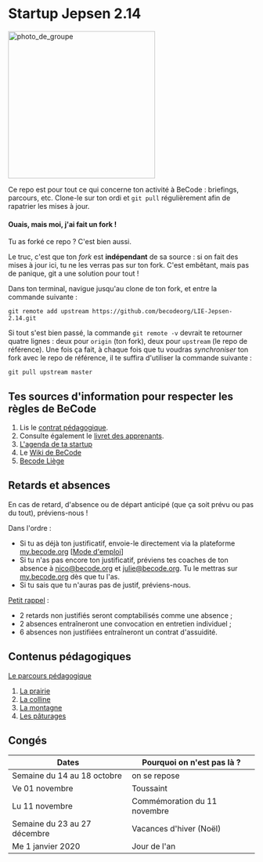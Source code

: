# Startup Jepsen 2.14

<img src="group.jpg" alt="photo_de_groupe" width="300">

Ce repo est pour tout ce qui concerne ton activité à BeCode : briefings, parcours, etc.
Clone-le sur ton ordi et `git pull` régulièrement afin de rapatrier les mises à jour.

#### Ouais, mais moi, j'ai fait un fork !

Tu as forké ce repo ? C'est bien aussi.

Le truc, c'est que ton _fork_ est **indépendant** de sa source : si on fait des mises à jour ici, tu ne les verras pas sur ton fork.
C'est embêtant, mais pas de panique, git a une solution pour tout !

Dans ton terminal, navigue jusqu'au clone de ton fork, et entre la commande suivante :

    git remote add upstream https://github.com/becodeorg/LIE-Jepsen-2.14.git

Si tout s'est bien passé, la commande `git remote -v` devrait te retourner quatre lignes : deux pour `origin` (ton fork), deux pour `upstream` (le repo de référence).
Une fois ça fait, à chaque fois que tu voudras _synchroniser_ ton fork avec le repo de référence, il te suffira d'utiliser la commande suivante :

    git pull upstream master

## Tes sources d'information pour respecter les règles de BeCode

1. Lis le [contrat pédagogique](../../../BeCode/blob/master/contratpedagogique.md).
1. Consulte également le [livret des apprenants](https://docs.google.com/document/d/1ic7FbY_2QNg2X1n3jS0KEFEa7SbnsjKakEYkYc--XcE/edit?usp=sharing).
1. [L'agenda de ta startup](https://calendar.google.com/calendar/b/1?cid=YmVjb2RlLm9yZ19sc25wYXZvc29mOGMzMDY0MjJrOTQ1NnU0Z0Bncm91cC5jYWxlbmRhci5nb29nbGUuY29t)
1. Le [Wiki de BeCode](https://github.com/becodeorg/BeCode/wiki)
1. [Becode Liège](/infos/)

## Retards et absences

En cas de retard, d'absence ou de départ anticipé (que ça soit prévu ou pas du tout), préviens-nous !  

Dans l'ordre :
- Si tu as déjà ton justificatif, envoie-le directement via la plateforme [my.becode.org](https://my.becode.org)  [[Mode d'emploi](https://github.com/becodeorg/BeCode/blob/master/mybecode-absence-fr.md)]
- Si tu n'as pas encore ton justificatif, préviens tes coaches de ton absence à nico@becode.org et julie@becode.org. Tu le mettras sur [my.becode.org](https://my.becode.org) dès que tu l'as.
- Si tu sais que tu n'auras pas de justif, préviens-nous.

[Petit rappel](https://github.com/becodeorg/BeCode/blob/master/contratpedagogique.md#sanctions) :
- 2 retards non justifiés seront comptabilisés comme une absence ;
- 2 absences entraîneront une convocation en entretien individuel ;
- 6 absences non justifiées entraîneront un contrat d'assuidité.

## Contenus pédagogiques

[Le parcours pédagogique](https://docs.google.com/drawings/d/1lDE_wBLRhSdLYTVrR7MsBzxOl0aGE7V-lBRvP3052zw/edit?usp=sharing)

1. [La prairie](./01-the-field/)
2. [La colline](./02-the-hill/)
3. [La montagne](./03-the-mountain/)
4. [Les pâturages](./04-the-pastures/)


## Congés
| Dates | Pourquoi on n'est pas là ? |
|---|---|
| Semaine du 14 au 18 octobre | on se repose |
| Ve 01 novembre | Toussaint |
| Lu 11 novembre | Commémoration du 11 novembre |
| Semaine du 23 au 27 décembre | Vacances d'hiver (Noël)|
| Me 1 janvier 2020 | Jour de l'an |